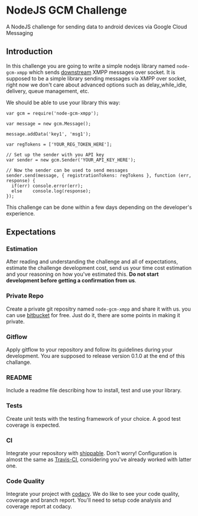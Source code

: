 # NodeJS GCM Challenge
A NodeJS challenge for sending data to android devices via Google Cloud Messaging

## Introduction

In this challenge you are going to write a simple nodejs library named `node-gcm-xmpp` which sends [downstream](https://developers.google.com/cloud-messaging/downstream) XMPP messages over socket.
It is supposed to be a simple library sending messages via XMPP over socket, right now we don't care about advanced options such as delay_while_idle, delivery, queue management, etc.

We should be able to use your library this way:

    var gcm = require('node-gcm-xmpp');

    var message = new gcm.Message();

    message.addData('key1', 'msg1');

    var regTokens = ['YOUR_REG_TOKEN_HERE'];

    // Set up the sender with you API key
    var sender = new gcm.Sender('YOUR_API_KEY_HERE');

    // Now the sender can be used to send messages
    sender.send(message, { registrationTokens: regTokens }, function (err, response) {
      if(err) console.error(err);
      else    console.log(response);
    });

This challenge can be done within a few days depending on the developer's experience.

## Expectations

### Estimation

After reading and understanding the challenge and all of expectations, estimate the challenge development cost, send us your time cost estimation and your reasoning on how you've estimated this. **Do not start development before getting a confirmation from us**.

### Private Repo

Create a private git repositry named `node-gcm-xmpp` and share it with us. you can use [bitbucket](https://bitbucket.org/product/pricing) for free. Just do it, there are some points in making it private.

### Gitflow

Apply gitflow to your repository and follow its guidelines during your development. You are supposed to release version 0.1.0 at the end of this challange.

### README

Include a readme file describing how to install, test and use your library.

### Tests

Create unit tests with the testing framework of your choice. A good test coverage is expected.

### CI

Integrate your repository with [shippable](https://app.shippable.com/pricing.html). Don't worry! Configuration is almost the same as [Travis-CI](https://travis-ci.org/), considering you've already worked with latter one.

### Code Quality

Integrate your project with [codacy](http://codacy.com/). We do like to see your code quality, coverage and branch report. You'll need to setup code analysis and coverage report at codacy.



